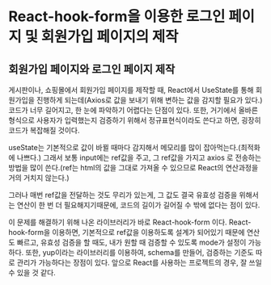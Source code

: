 # React-hook-form을 이용한 로그인 페이지 및 회원가입 페이지의 제작

## 회원가입 페이지와 로그인 페이지 제작

게시판이나, 쇼핑몰에서 회원가입 페이지를 제작할 때, React에서 UseState를 통해 회원가입을 진행하게 되는데(Axios로 값을 보내기 위해 변하는 값을 감지할 필요가 있다.)
코드가 너무 길어지고, 한 눈에 파악하기 어렵다는 단점이 있다.
또한, 거기에서 올바른 형식으로 사용자가 입력했는지 검증하기 위해서 정규표현식이라도 쓴다고 하면, 굉장히 코드가 복잡해질 것이다.

useState는 기본적으로 값이 바뀔 때마다 감지해서 메모리를 많이 잡아먹는다.(최적화에 나쁘다.)
그래서 보통 input에는 ref값을 주고, 그 ref값을 가지고 axios 로 전송하는 방법을 많이 쓴다.(ref는 html의 값을 그대로 가져올 수 있으므로 React의 연산과정을 거의 거치지 않는다.)

그러나 매번 ref값을 전달하는 것도 무리가 있는게, 그 값도 결국 유효성 검증을 위해서는 연산이 한 번 더 필요해지기때문에, 코드의 길이가 길어질 수 밖에 없다는 점이 있다.

이 문제를 해결하기 위해 나온 라이브러리가 바로 React-hook-form 이다.
React-hook-form을 이용하면, 기본적으로 ref값을 이용하도록 설계가 되어있기 때문에 연산도 빠르고, 
유효성 검증을 할 때도, 내가 원할 때 검증할 수 있도록 mode가 설정이 가능하다.
또한, yup이라는 라이브러리를 이용하여, schema를 만들어, 검증하는 기준도 따로 관리가 가능하다는 장점이 있다.
앞으로 React를 사용하는 프로젝트의 경우, 잘 쓰일 수 있을 것 같다.

